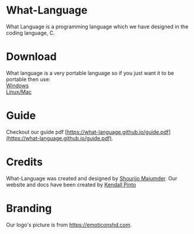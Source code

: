 # What-Language 
What Language is a programming language which we have designed in the coding language, C. 

# Download
What language is a very portable language so if you just want it to be portable then use: <br>
[Windows](https://github.com/what-language/interpreter/releases/download/5.0.0/wli.exe) <br>
[Linux/Mac](https://github.com/what-language/interpreter/releases/download/5.0.0/wli) <br>





# Guide
Checkout our guide pdf  [https://what-language.github.io/guide.pdf](https://what-language.github.io/guide.pdf).
# Credits
What-Language was created and designed by [Shourjjo Majumder](https://shourgamer2.tk/). Our website and docs have been created by [Kendall Pinto](http://kendalldoescoding.gq/)
# Branding
Our logo's picture is from https://emoticonshd.com.
